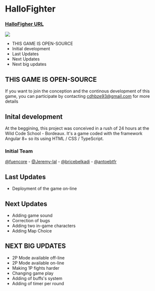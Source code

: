 # HalloFighter

### **[HalloFigher URL](https://cranky-shirley-edcd00.netlify.com)** 

![](https://353a23c500dde3b2ad58-c49fe7e7355d384845270f4a7a0a7aa1.ssl.cf2.rackcdn.com/5e43cd6245fb6200089d586c/screenshot.png)
 - THIS GAME IS OPEN-SOURCE
 - Initial development
 - Last Updates
 - Next Updates
 - Next big updates

## THIS GAME IS OPEN-SOURCE

If you want to join the conception and the continous development of this game, you can participate by contacting cdhbze93@gmail.com for more details

## Inital development

At the beggining, this project was conceived in a rush of 24 hours at the Wild Code School - Bordeaux. It's a game coded with the framework Angular 8+ so its using HTML / CSS / TypeScript. 

### Initial Team

[@fuencore](https://github.com/fuencore) - [@Jeremy-lal](https://github.com/Jeremy-lal)  - [@bricebelkadi](https://github.com/bricebelkadi) - 
[@antoebtfr](https://github.com/antoebtfr)

## Last Updates 

 - Deployment of the game on-line

## Next Updates

-	Adding game sound
-	Correction of bugs
-	Adding two in-game characters
-	Adding Map Choice


## NEXT BIG UPDATES

- 2P Mode available off-line
- 2P Mode available on-line
- Making 1P fights harder
- Changing game play
- Adding of buffs's system
- Adding of timer per round


